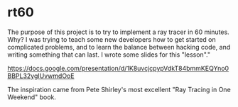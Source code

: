 rt60
=============
The purpose of this project is to try to implement a ray tracer in 60 minutes. Why? I was trying to teach some new developers how to get started on complicated problems, and to learn the balance between hacking code, and writing something that can last. I wrote some slides for this "lesson"."

https://docs.google.com/presentation/d/1K8uvcjcpypVdkT84bmmKEQYno0BBPL32ygIUvwmdOoE

The inspiration came from Pete Shirley's most excellent "Ray Tracing in One Weekend" book.
